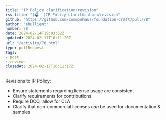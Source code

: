 ```yaml
---
title: "IP Policy clarification/revision"
rss-title: "[🗳️  ]IP Policy clarification/revision"
github: "https://github.com/commonhaus/foundation-draft/pull/78"
author: "ebullient"
number: 78
date: 2024-02-14T19:03:52Z
updated: 2024-02-17T16:11:20Z
url: "/activity/78.html"
type: pullRequest
tags:
- post
- reviews
closedAt: 2024-02-17T16:11:17Z
---
```

Revisions to IP Policy:

- Ensure statements regarding license usage are consistent
- Clarify requirements for contributions
- Require DCO, allow for CLA
- Clarify that non-commercial licenses *can* be used for documentation & samples


